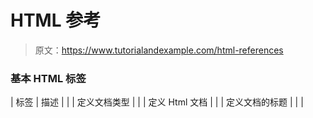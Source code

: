 # HTML 参考

> 原文：<https://www.tutorialandexample.com/html-references>

### **基本 HTML 标签**

| 标签 | 描述 |
|  | 定义文档类型 |
|  | 定义 Html 文档 |
|  | 定义文档的标题 |
| <title></td> <td>定义文档的标题</td> </tr> <tr> <td/> <td>描述文档的所有内容</td> </tr> <tr> <td><h1>至<h6/></h1></td> <td>定义 Html 标题</td> </tr> <tr> <td><p/></td> <td>在这个标签中写段落</td> </tr> <tr> <td><br/></td> <td>换行符</td> </tr> <tr> <td><!--...--></td> <td>Html 中的注释</td> </tr> </tbody> </table> <h3 class="h3"><strong>格式化标签</strong></h3> <table class="alt"> <tbody> <tr> <th>标签</th> <th>描述</th> </tr> <tr> <td></td> <td>定义缩写或首字母缩略词</td> </tr> <tr> <td></td> <td>定义文档作者的联系信息</td> </tr> <tr> <td><b/></td> <td>加粗文本</td> </tr> <tr> <td><bdi/></td> <td>隔离可能以不同方向格式化的文本部分。</td> </tr> <tr> <td><blockquote/></td> <td>定义从其他来源引用的部分。</td> </tr> <tr> <td><code/></td> <td>定义一段计算机代码</td> </tr> <tr> <td><del/></td> <td>定义文本已从文档中删除</td> </tr> <tr> <td><em/></td> <td>它强调文本</td> </tr> <tr> <td><ins/></td> <td>定义已插入文档的文本</td> </tr> <tr> <td><mark/></td> <td>它突出显示文本</td> </tr> <tr> <td><meter/></td> <td>定义一个范围内的标量度量</td> </tr> <tr> <td><pre/></td> <td>预格式化文本</td> </tr> <tr> <td><small/></td> <td>缩小文本</td> </tr> <tr> <td><strong/></td> <td>定义重要文本</td> </tr> <tr> <td><var/></td> <td>定义一个变量</td> </tr> <tr> <td><time/></td> <td>定义日期/时间</td> </tr> </tbody> </table> <h3 class="h3"><strong>表格和输入</strong></h3> <table class="alt"> <tbody> <tr> <th>标签</th> <th>描述</th> </tr> <tr> <td><form/></td> <td>它启动了表单。</td> </tr> <tr> <td><input/></td> <td>定义输入控件。</td> </tr> <tr> <td><textarea/></td> <td>接受多路线路输入。</td> </tr> <tr> <td></td> <td>形成可点击的按钮。</td> </tr> <tr> <td><select/></td> <td>创建下拉列表。</td> </tr> <tr> <td><option/></td> <td>在下拉列表中创建选项。/td ></td> </tr> <tr> <td><label/></td> <td>向<input type="text"/>元素添加标签。</td> </tr> <tr> <td><fieldset/></td> <td>在表单中创建组相关元素。</td> </tr> <tr> <td><keygen/></td> <td>为表单生成密钥对字段。</td> </tr> <tr> <td><datalist/></td> <td>指定输入控件的预定义选项列表。</td> </tr> <tr> <td><output/></td> <td>宣布计算结果。</td> </tr> </tbody> </table> <h3 class="h3"><strong>帧</strong></h3> <table class="alt"> <tbody> <tr> <th>标签</th> <th>描述</th> </tr> <tr> <td><frame/></td> <td>描述框架集中的框架或窗口。</td> </tr> <tr> <td><frameset/></td> <td>定义一组框架</td> </tr> <tr> <td><noframes/></td> <td>在不支持框架的地方提供替代文本</td> </tr> <tr> <td><iframes/></td> <td>形成嵌入式框架</td> </tr> </tbody> </table> <h3 class="h3"><strong>图像</strong></h3> <table class="alt"> <tbody> <tr> <th>标签</th> <th>描述</th> </tr> <tr> <td><img/></td> <td>定义图像</td> </tr> <tr> <td><map/></td> <td>定义客户端图像映射</td> </tr> <tr> <td></td> <td>它定义了图像映射中的区域</td> </tr> <tr> <td><canvas/></td> <td>用于通过脚本语言绘制图形</td> </tr> <tr> <td></td> <td>指定自包含内容</td> </tr> <tr> <td></td> <td>向图形标签添加标题</td> </tr> <tr> <td><picture/></td> <td>为多个图像资源定义一个容器</td> </tr> </tbody> </table> <h3 class="h3"><strong>音频/视频</strong></h3> <table class="alt"> <tbody> <tr> <th>标签</th> <th>描述</th> </tr> <tr> <td></td> <td>嵌入音频文件</td> </tr> <tr> <td><source/></td> <td>为媒体元素定义多个媒体资源</td> </tr> <tr> <td><track/></td> <td>为媒体元素添加文本轨道</td> </tr> <tr> <td><video/></td> <td>嵌入视频或电影</td> </tr> </tbody> </table> <h3 class="h3"><strong>链接</strong></h3> <table class="alt"> <tbody> <tr> <th>标签</th> <th>描述</th> </tr> <tr> <td></td> <td>定义超链接</td> </tr> <tr> <td><link/></td> <td>定义源页面和目标页面之间的关系。</td> </tr> <tr> <td><nav/></td> <td>提供导航链接</td> </tr> </tbody> </table> <h3 class="h3"><strong>列表</strong></h3> <table class="alt"> <tbody> <tr> <th>标签</th> <th>描述</th> </tr> <tr> <td><ul/></td> <td>无序列表声明</td> </tr> <tr> <td><ol/></td> <td>有序列表声明</td> </tr> <tr> <td><li/></td> <td>声明列表项</td> </tr> <tr> <td><dl/></td> <td>描述列表声明</td> </tr> <tr> <td><dt/></td> <td>在描述列表中定义术语</td> </tr> <tr> <td><dd/></td> <td>定义术语的描述</td> </tr> <tr> <td><menu/></td> <td>定义一个列表</td> </tr> <tr> <td><menuitem/></td> <td>它调用一个弹出菜单</td> </tr> </tbody> </table> <h3 class="h3"><strong>表</strong></h3> <table class="alt"> <tbody> <tr> <th>标签</th> <th>描述</th> </tr> <tr> <td><table/></td> <td>声明一个表</td> </tr> <tr> <td><caption/></td> <td>添加表格标题</td> </tr> <tr> <td><th/></td> <td>定义表格标题</td> </tr> <tr> <td><tr/></td> <td>向行中添加数据</td> </tr> <tr> <td><td/></td> <td>定义表格中的单元格</td> </tr> <tr> <td><thead/></td> <td>对表格中的标题内容进行分组</td> </tr> <tr> <td><tbody/></td> <td>对表格中的正文内容进行分组</td> </tr> <tr> <td><tfoot/></td> <td>对表格中的页脚内容进行分组</td> </tr> <tr> <td><col/></td> <td>嵌入在<colgroup>中指定列属性</colgroup></td> </tr> <tr> <td><colgroup/></td> <td>指定表格中一列或多列的组</td> </tr> </tbody> </table> <div id="bottomnext"><a class="next" style="float: left;" href="https://www.tutorialandexample.com/html-forms">← Prev</a></div> </body> </html></title> |